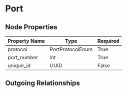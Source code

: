 
# Port

## Node Properties

| Property Name | Type | Required |
| ------------- | ---- | -------- |
| protocol | PortProtocolEnum | True |
| port_number | int | True |
| unique_id | UUID | False |


## Outgoing Relationships


